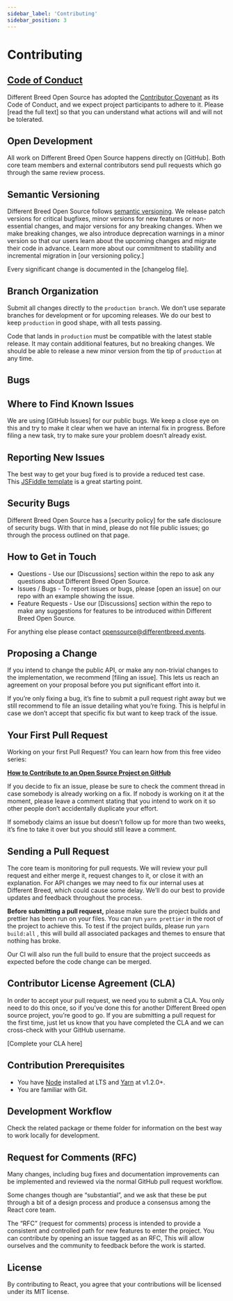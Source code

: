 ```yaml
---
sidebar_label: 'Contributing'
sidebar_position: 3
---
```


# Contributing

## [Code of Conduct](/docs/contributing/code-of-conduct)

Different Breed Open Source has adopted the [Contributor Covenant](https://www.contributor-covenant.org/) as its Code of Conduct, and we expect project participants to adhere to it. Please [read the full text] so that you can understand what actions will and will not be tolerated.

## Open Development

All work on Different Breed Open Source happens directly on [GitHub]. Both core team members and external contributors send pull requests which go through the same review process.

## Semantic Versioning

Different Breed Open Source follows [semantic versioning](https://semver.org/). We release patch versions for critical bugfixes, minor versions for new features or non-essential changes, and major versions for any breaking changes. When we make breaking changes, we also introduce deprecation warnings in a minor version so that our users learn about the upcoming changes and migrate their code in advance. Learn more about our commitment to stability and incremental migration in [our versioning policy.]

Every significant change is documented in the [changelog file].

## Branch Organization

Submit all changes directly to the `production branch`. We don’t use separate branches for development or for upcoming releases. We do our best to keep `production` in good shape, with all tests passing.

Code that lands in `production` must be compatible with the latest stable release. It may contain additional features, but no breaking changes. We should be able to release a new minor version from the tip of `production` at any time.

## Bugs

## Where to Find Known Issues

We are using [GitHub Issues] for our public bugs. We keep a close eye on this and try to make it clear when we have an internal fix in progress. Before filing a new task, try to make sure your problem doesn’t already exist.

## Reporting New Issues

The best way to get your bug fixed is to provide a reduced test case. This [JSFiddle template](https://jsfiddle.net/Luktwrdm/) is a great starting point.

## Security Bugs

Different Breed Open Source has a [security policy] for the safe disclosure of security bugs. With that in mind, please do not file public issues; go through the process outlined on that page.

## How to Get in Touch

- Questions - Use our [Discussions] section within the repo to ask any questions about Different Breed Open Source.
- Issues / Bugs - To report issues or bugs, please [open an issue] on our repo with an example showing the issue.
- Feature Requests - Use our [Discussions] section within the repo to make any suggestions for features to be introduced within Different Breed Open Source.

For anything else please contact [opensource@differentbreed.events](mailto:opensource@differentbreed.events).

## Proposing a Change

If you intend to change the public API, or make any non-trivial changes to the implementation, we recommend [filing an issue]. This lets us reach an agreement on your proposal before you put significant effort into it.

If you’re only fixing a bug, it’s fine to submit a pull request right away but we still recommend to file an issue detailing what you’re fixing. This is helpful in case we don’t accept that specific fix but want to keep track of the issue.

## Your First Pull Request

Working on your first Pull Request? You can learn how from this free video series:

**[How to Contribute to an Open Source Project on GitHub](https://egghead.io/courses/how-to-contribute-to-an-open-source-project-on-github)**

If you decide to fix an issue, please be sure to check the comment thread in case somebody is already working on a fix. If nobody is working on it at the moment, please leave a comment stating that you intend to work on it so other people don’t accidentally duplicate your effort.

If somebody claims an issue but doesn’t follow up for more than two weeks, it’s fine to take it over but you should still leave a comment.

## Sending a Pull Request

The core team is monitoring for pull requests. We will review your pull request and either merge it, request changes to it, or close it with an explanation. For API changes we may need to fix our internal uses at Different Breed, which could cause some delay. We’ll do our best to provide updates and feedback throughout the process.

**Before submitting a pull request,** please make sure the project builds and prettier has been run on your files. You can run `yarn prettier` in the root of the project to achieve this. To test if the project builds, please run `yarn build:all` , this will build all associated packages and themes to ensure that nothing has broke.

Our CI will also run the full build to ensure that the project succeeds as expected before the code change can be merged.

## Contributor License Agreement (CLA)

In order to accept your pull request, we need you to submit a CLA. You only need to do this once, so if you’ve done this for another Different Breed open source project, you’re good to go. If you are submitting a pull request for the first time, just let us know that you have completed the CLA and we can cross-check with your GitHub username.

[Complete your CLA here]

## Contribution Prerequisites

- You have [Node](https://nodejs.org/) installed at LTS and [Yarn](https://yarnpkg.com/en/) at v1.2.0+.
- You are familiar with Git.

## Development Workflow

Check the related package or theme folder for information on the best way to work locally for development.

## Request for Comments (RFC)

Many changes, including bug fixes and documentation improvements can be implemented and reviewed via the normal GitHub pull request workflow.

Some changes though are “substantial”, and we ask that these be put through a bit of a design process and produce a consensus among the React core team.

The “RFC” (request for comments) process is intended to provide a consistent and controlled path for new features to enter the project. You can contribute by opening an issue tagged as an RFC, This will allow ourselves and the community to feedback before the work is started.

## License

By contributing to React, you agree that your contributions will be licensed under its MIT license.
